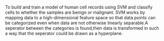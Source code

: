 To build and train a model of human cell records using SVM and classify cells to whether the samples are benign or malignant. SVM works by mapping data to a high-dimensional feature space so that data points can be categorized even when data are not otherwise linearly separable.A seperator between the categories is found,then data is transformed in such a way that the seperator could be drawn as a hyperplane.
